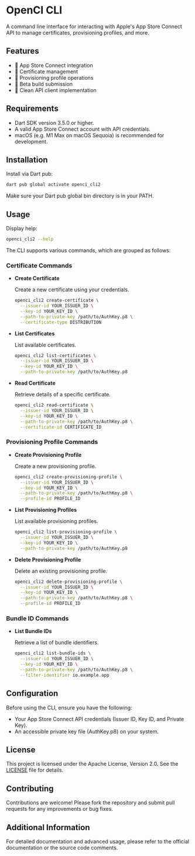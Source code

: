 # OpenCI CLI

A command line interface for interacting with Apple's App Store Connect API to manage certificates, provisioning profiles, and more.

## Features

- 🍎 App Store Connect integration
- 🔐 Certificate management
- 📱 Provisioning profile operations
- 🚀 Beta build submission
- 🔄 Clean API client implementation

## Requirements

- Dart SDK version 3.5.0 or higher.
- A valid App Store Connect account with API credentials.
- macOS (e.g. M1 Max on macOS Sequoia) is recommended for development.

## Installation

Install via Dart pub:

```bash
dart pub global activate openci_cli2
```

Make sure your Dart pub global bin directory is in your PATH.


## Usage

Display help:

```bash
openci_cli2 --help
```

The CLI supports various commands, which are grouped as follows:

### Certificate Commands

- **Create Certificate**

  Create a new certificate using your credentials.
  
  ```bash
  openci_cli2 create-certificate \
    --issuer-id YOUR_ISSUER_ID \
    --key-id YOUR_KEY_ID \
    --path-to-private-key /path/to/AuthKey.p8 \
    --certificate-type DISTRIBUTION
  ```

- **List Certificates**

  List available certificates.
  
  ```bash
  openci_cli2 list-certificates \
    --issuer-id YOUR_ISSUER_ID \
    --key-id YOUR_KEY_ID \
    --path-to-private-key /path/to/AuthKey.p8
  ```

- **Read Certificate**

  Retrieve details of a specific certificate.
  
  ```bash
  openci_cli2 read-certificate \
    --issuer-id YOUR_ISSUER_ID \
    --key-id YOUR_KEY_ID \
    --path-to-private-key /path/to/AuthKey.p8 \
    --certificate-id CERTIFICATE_ID
  ```

### Provisioning Profile Commands

- **Create Provisioning Profile**

  Create a new provisioning profile.
  
  ```bash
  openci_cli2 create-provisioning-profile \
    --issuer-id YOUR_ISSUER_ID \
    --key-id YOUR_KEY_ID \
    --path-to-private-key /path/to/AuthKey.p8 \
    --profile-id PROFILE_ID
  ```

- **List Provisioning Profiles**

  List available provisioning profiles.
  
  ```bash
  openci_cli2 list-provisioning-profile \
    --issuer-id YOUR_ISSUER_ID \
    --key-id YOUR_KEY_ID \
    --path-to-private-key /path/to/AuthKey.p8
  ```

- **Delete Provisioning Profile**

  Delete an existing provisioning profile.
  
  ```bash
  openci_cli2 delete-provisioning-profile \
    --issuer-id YOUR_ISSUER_ID \
    --key-id YOUR_KEY_ID \
    --path-to-private-key /path/to/AuthKey.p8 \
    --profile-id PROFILE_ID
  ```

### Bundle ID Commands

- **List Bundle IDs**

  Retrieve a list of bundle identifiers.
  
  ```bash
  openci_cli2 list-bundle-ids \
    --issuer-id YOUR_ISSUER_ID \
    --key-id YOUR_KEY_ID \
    --path-to-private-key /path/to/AuthKey.p8 \
    --filter-identifier io.example.app
  ```

## Configuration

Before using the CLI, ensure you have the following:

- Your App Store Connect API credentials (Issuer ID, Key ID, and Private Key).
- An accessible private key file (AuthKey.p8) on your system.

## License

This project is licensed under the Apache License, Version 2.0. See the [LICENSE](LICENSE) file for details.

## Contributing

Contributions are welcome! Please fork the repository and submit pull requests for any improvements or bug fixes.

## Additional Information

For detailed documentation and advanced usage, please refer to the official documentation or the source code comments.


